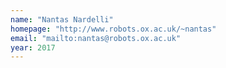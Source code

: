 ```yaml
---
name: "Nantas Nardelli"
homepage: "http://www.robots.ox.ac.uk/~nantas"
email: "mailto:nantas@robots.ox.ac.uk"
year: 2017
---
```

